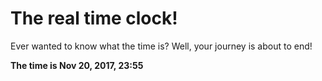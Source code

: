 # The real time clock!

Ever wanted to know what the time is? Well, your journey is about to end!

**The time is Nov 20, 2017, 23:55**